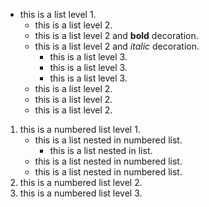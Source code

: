 - this is a list level 1.
  - this is a list level 2.
  - this is a list level 2 and  **bold** decoration.
  - this is a list level 2 and *italic* decoration.
      - this is a list level 3.
      - this is a list level 3.
      - this is a list level 3.
  - this is a list level 2.
  - this is a list level 2.
  - this is a list level 2.
1. this is a numbered list level 1.
    - this is a list nested in numbered list.
        - this is a list nested in list.
    - this is a list nested in numbered list.
    - this is a list nested in numbered list.
2. this is a numbered list level 2.
3. this is a numbered list level 3.